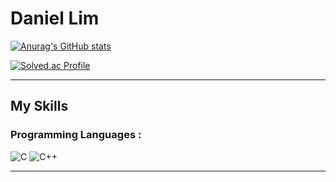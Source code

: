 # Daniel Lim
[![Anurag's GitHub stats](https://github-readme-stats.vercel.app/api?username=dvnnyboi&show_icons=true&theme=midnight-purple)](https://github.com/anuraghazra/github-readme-stats) 


[![Solved.ac Profile](http://mazassumnida.wtf/api/v2/generate_badge?boj=imda95)](https://solved.ac/imda95/)

<hr/>

## My Skills

### Programming Languages :  

![C](https://img.shields.io/badge/-A8B9CC.svg?&style=for-the-badge&logo=C&logoColor=white) ![C++](https://img.shields.io/badge/C++-00599C?style=flat-square&logo=cplusplus&logoColor=white) 


<hr/>
